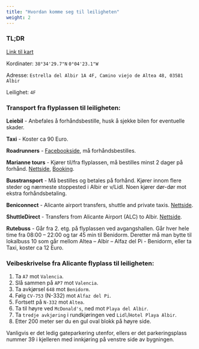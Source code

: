 ```yaml
---
title: "Hvordan komme seg til leiligheten"
weight: 2
---
```


### TL;DR

[Link til kart](https://goo.gl/maps/f7cJfBB9dKED4Aw56)

Kordinater: `38°34'29.7"N` `0°04'23.1"W`

Adresse: `Estrella del Albir 1A 4F, Camino viejo de Altea 48, 03581 Albir`

Leilighet: `4F`

### Transport fra flyplassen til leiligheten:

**Leiebil** - Anbefales å forhåndsbestille, husk å sjekke bilen for eventuelle skader.

**Taxi** - Koster ca 90 Euro.

**Roadrunners** - [Facebookside](https://www.facebook.com/Roadrunnerscostablanca), må forhåndsbestilles.

**Marianne tours** - Kjører til/fra flyplassen, må bestilles minst 2 dager på forhånd. [Nettside](https://www.mariannetours.com/), [Booking](https://www.mariannetours.com/panel/book.php?idioma=ng).

**Busstransport** - Må bestilles og betales på forhånd. Kjører innom flere steder og nærmeste stoppested i Albir er v/Lidl. Noen kjører dør-dør mot ekstra forhåndsbetaling.

**Beniconnect** - Alicante airport transfers, shuttle and private taxis. [Nettside](https://www.beniconnect.com/).

**ShuttleDirect** - Transfers from Alicante Airport (ALC) to Albir. [Nettside](https://www.shuttledirect.com/no/).

**Rutebuss** - Går fra 2. etg. på flyplassen ved avgangshallen. Går hver hele time fra 08:00 – 22:00 og tar 45 min til Benidorm. Deretter må man bytte til lokalbuss 10 som går mellom Altea – Albir – Alfaz del Pi - Benidorm, eller ta Taxi, koster ca 12 Euro.

### Veibeskrivelse fra Alicante flyplass til leiligheten:

1. Ta `A7` mot `Valencia`.
2. Slå sammen på `AP7` mot `Valencia`.
3. Ta avkjørsel `648` mot `Benidorm`.
4. Følg `CV-753` (N-332) mot `Alfaz del Pi`.
5. Fortsett på `N-332` mot `Altea`.
6. Ta til høyre ved `McDonald's`, ned mot `Playa del Albir`.
7. Ta `tredje avkjøring` i rundkjøringen ved `Lidl`/`Hotel Playa Albir`.
8. Etter 200 meter ser du en gul oval blokk på høyre side.

Vanligvis er det ledig gateparkering utenfor,
ellers er det parkeringsplass nummer 39 i kjelleren med innkjøring på venstre side av bygningen.